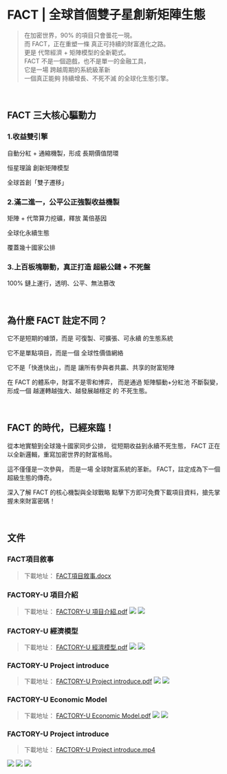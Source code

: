 # FACT | 全球首個雙子星創新矩陣生態
> 在加密世界，90% 的項目只會曇花一現。<br>
> 而 FACT，正在重塑一條 真正可持續的財富進化之路。<br>
> 更是 代幣經濟 + 矩陣模型的全新範式。<br>
> FACT 不是一個遊戲，也不是單一的金融工具，<br>
> 它是一場 跨越周期的系統級革新 <br>
> 一個真正能夠 持續增長、不死不滅 的全球化生態引擎。

<br>

## FACT 三大核心驅動力
### 1.收益雙引擎
自動分紅 + 通縮機製，形成 長期價值閉環

恒星理論 創新矩陣模型

全球首創「雙子遷移」

### 2.滿二進一，公平公正強製收益機製
矩陣 + 代幣算力挖礦，釋放 萬倍基因

全球化永續生態

覆蓋幾十國家公排

### 3.上百板塊聯動，真正打造 超級公鏈 + 不死盤
100% 鏈上運行，透明、公平、無法篡改

<br>

## 為什麽 FACT 註定不同？
它不是短期的噱頭，而是 可復製、可擴張、可永續 的生態系統

它不是單點項目，而是一個 全球性價值網絡

它不是「快進快出」，而是 讓所有參與者共贏、共享的財富矩陣

在 FACT 的體系中，財富不是零和博弈，
而是通過  矩陣驅動+分紅池 不斷裂變，
形成一個 越運轉越強大、越發展越穩定 的 不死生態。

<br>

## FACT 的時代，已經來臨！
從本地實驗到全球幾十國家同步公排，
從短期收益到永續不死生態，
FACT 正在以全新邏輯，重寫加密世界的財富格局。

這不僅僅是一次參與，
而是一場 全球財富系統的革新。
FACT，註定成為下一個超級生態的傳奇。

深入了解 FACT 的核心機製與全球戰略
點擊下方即可免費下載項目資料，搶先掌握未來財富密碼！

<br>

## 文件
### FACT項目敘事
> 下載地址： [FACT項目敘事.docx](https://github.com/FACT8866-glitch/FACTORY-U-Introduce/blob/main/FACT%E9%A0%85%E7%9B%AE%E6%95%98%E4%BA%8B.docx)
### FACTORY-U 項目介紹
> 下載地址： [FACTORY-U 項目介紹.pdf](https://github.com/FACT8866-glitch/FACTORY-U-Introduce/blob/main/FACTORY-U%20%E9%A0%85%E7%9B%AE%E4%BB%8B%E7%B4%B9.pdf)
> ![](https://github.com/FACT8866-glitch/FACTORY-U-Introduce/blob/main/screenshot/FACTORY-U%20%E9%A0%85%E7%9B%AE%E4%BB%8B%E7%B4%B91.png)
> ![](https://github.com/FACT8866-glitch/FACTORY-U-Introduce/blob/main/screenshot/FACTORY-U%20%E9%A0%85%E7%9B%AE%E4%BB%8B%E7%B4%B92.png)
### FACTORY-U 經濟模型
> 下載地址： [FACTORY-U 經濟模型.pdf](https://github.com/FACT8866-glitch/FACTORY-U-Introduce/blob/main/FACTORY-U%20%E7%B6%93%E6%BF%9F%E6%A8%A1%E5%9E%8B.pdf)
> ![](https://github.com/FACT8866-glitch/FACTORY-U-Introduce/blob/main/screenshot/FACTORY-U%20%E7%B6%93%E6%BF%9F%E6%A8%A1%E5%9E%8B1.png)
> ![](https://github.com/FACT8866-glitch/FACTORY-U-Introduce/blob/main/screenshot/FACTORY-U%20%E7%B6%93%E6%BF%9F%E6%A8%A1%E5%9E%8B2.png)
### FACTORY-U Project introduce
> 下載地址： [FACTORY-U Project introduce.pdf](https://github.com/FACT8866-glitch/FACTORY-U-Introduce/blob/main/FACTORY-U%20Project%20introduce.pdf)
> ![](https://github.com/FACT8866-glitch/FACTORY-U-Introduce/blob/main/screenshot/FACTORY-U%20Project%20introduce1.png)
> ![](https://github.com/FACT8866-glitch/FACTORY-U-Introduce/blob/main/screenshot/FACTORY-U%20Project%20introduce2.png)
### FACTORY-U Economic Model
> 下載地址： [FACTORY-U Economic Model.pdf](https://github.com/FACT8866-glitch/FACTORY-U-Introduce/blob/main/FACTORY-U%20Economic%20Model.pdf)
> ![](https://github.com/FACT8866-glitch/FACTORY-U-Introduce/blob/main/screenshot/FACTORY-U%20Economic%20Model1.png)
> ![](https://github.com/FACT8866-glitch/FACTORY-U-Introduce/blob/main/screenshot/FACTORY-U%20Economic%20Model2.png)
### FACTORY-U Project introduce
> 下載地址： [FACTORY-U Project introduce.mp4](https://github.com/FACT8866-glitch/FACTORY-U-Introduce/blob/main/FACTORY-U%20Project%20introduce.mp4)


![](https://github.com/FACT8866-glitch/FACTORY-U-Introduce/blob/main/fact-pic/fact-1.jpg)
![](https://github.com/FACT8866-glitch/FACTORY-U-Introduce/blob/main/fact-pic/fact-2.jpg)
![](https://github.com/FACT8866-glitch/FACTORY-U-Introduce/blob/main/fact-pic/fact-3.jpg)
